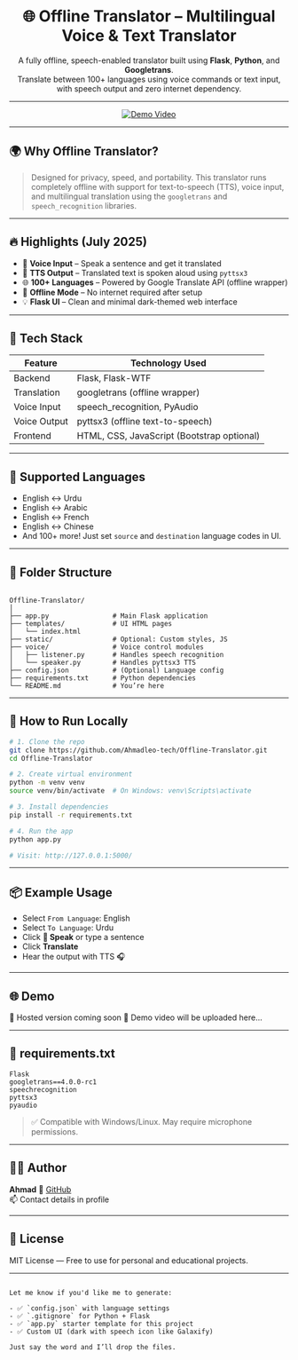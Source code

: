 <h1 align="center">🌐 Offline Translator – Multilingual Voice & Text Translator</h1>

<p align="center">
  A fully offline, speech-enabled translator built using <strong>Flask</strong>, <strong>Python</strong>, and <strong>Googletrans</strong>. <br>
  Translate between 100+ languages using voice commands or text input, with speech output and zero internet dependency.
</p>

---

<p align="center">
  <a href="https://github.com/ck-ahmad/Offline_Translator/blob/main/output(compress-video-online.com)%20(1).mp4" target="_blank">
    <img src="https://img.shields.io/badge/Live-Demo-blueviolet?style=for-the-badge&logo=github" alt="Demo Video">
  </a>
</p>

---

## 🌍 Why Offline Translator?

> Designed for privacy, speed, and portability. This translator runs completely offline with support for text-to-speech (TTS), voice input, and multilingual translation using the `googletrans` and `speech_recognition` libraries.

---

## 🔥 Highlights (July 2025)

- 🎤 **Voice Input** – Speak a sentence and get it translated
- 🧠 **TTS Output** – Translated text is spoken aloud using `pyttsx3`
- 🌐 **100+ Languages** – Powered by Google Translate API (offline wrapper)
- 🔌 **Offline Mode** – No internet required after setup
- 💡 **Flask UI** – Clean and minimal dark-themed web interface

---

## 🧠 Tech Stack

| Feature        | Technology Used                            |
|----------------|---------------------------------------------|
| Backend        | Flask, Flask-WTF                            |
| Translation    | googletrans (offline wrapper)               |
| Voice Input    | speech_recognition, PyAudio                 |
| Voice Output   | pyttsx3 (offline text-to-speech)            |
| Frontend       | HTML, CSS, JavaScript (Bootstrap optional) |

---

## 💬 Supported Languages

- English ↔ Urdu
- English ↔ Arabic
- English ↔ French
- English ↔ Chinese
- And 100+ more! Just set `source` and `destination` language codes in UI.

---

## 📁 Folder Structure

```

Offline-Translator/
│
├── app.py                # Main Flask application
├── templates/            # UI HTML pages
│   └── index.html
├── static/               # Optional: Custom styles, JS
├── voice/                # Voice control modules
│   ├── listener.py       # Handles speech recognition
│   └── speaker.py        # Handles pyttsx3 TTS
├── config.json           # (Optional) Language config
├── requirements.txt      # Python dependencies
└── README.md             # You’re here

````

---

## 🚀 How to Run Locally

```bash
# 1. Clone the repo
git clone https://github.com/Ahmadleo-tech/Offline-Translator.git
cd Offline-Translator

# 2. Create virtual environment
python -m venv venv
source venv/bin/activate  # On Windows: venv\Scripts\activate

# 3. Install dependencies
pip install -r requirements.txt

# 4. Run the app
python app.py

# Visit: http://127.0.0.1:5000/
````

---

## 📦 Example Usage

* Select `From Language`: English
* Select `To Language`: Urdu
* Click **🎤 Speak** or type a sentence
* Click **Translate**
* Hear the output with TTS 🎧

---

## 🌐 Demo

🚧 Hosted version coming soon
🎥 Demo video will be uploaded here...

---

## 🧾 requirements.txt

```
Flask
googletrans==4.0.0-rc1
speechrecognition
pyttsx3
pyaudio
```

> ✅ Compatible with Windows/Linux. May require microphone permissions.

---

## 👨‍💻 Author
**Ahmad**
🔗 [GitHub](https://github.com/ck-ahmad)<br>
📫 Contact details in profile

---

## 📄 License

MIT License — Free to use for personal and educational projects.

---

```

Let me know if you'd like me to generate:

- ✅ `config.json` with language settings  
- ✅ `.gitignore` for Python + Flask  
- ✅ `app.py` starter template for this project  
- ✅ Custom UI (dark with speech icon like Galaxify)

Just say the word and I’ll drop the files.
```
